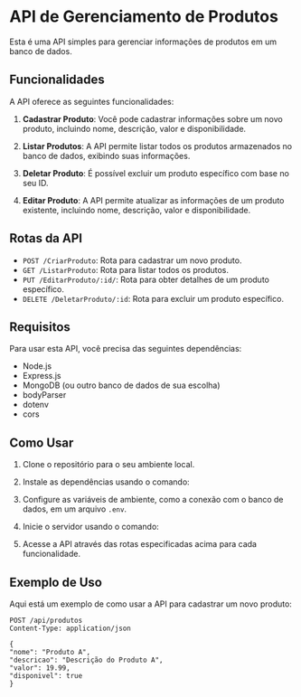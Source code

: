 # API de Gerenciamento de Produtos

Esta é uma API simples para gerenciar informações de produtos em um banco de dados.

## Funcionalidades

A API oferece as seguintes funcionalidades:

1. **Cadastrar Produto**: Você pode cadastrar informações sobre um novo produto, incluindo nome, descrição, valor e disponibilidade.

2. **Listar Produtos**: A API permite listar todos os produtos armazenados no banco de dados, exibindo suas informações.

3. **Deletar Produto**: É possível excluir um produto específico com base no seu ID.

4. **Editar Produto**: A API permite atualizar as informações de um produto existente, incluindo nome, descrição, valor e disponibilidade.

## Rotas da API

- `POST /CriarProduto`: Rota para cadastrar um novo produto.
- `GET /ListarProduto`: Rota para listar todos os produtos.
- `PUT /EditarProduto/:id/`: Rota para obter detalhes de um produto específico.
- `DELETE /DeletarProduto/:id`: Rota para excluir um produto específico.

## Requisitos

Para usar esta API, você precisa das seguintes dependências:

- Node.js
- Express.js
- MongoDB (ou outro banco de dados de sua escolha)
- bodyParser
- dotenv
- cors

## Como Usar

1. Clone o repositório para o seu ambiente local.

2. Instale as dependências usando o comando:

3. Configure as variáveis de ambiente, como a conexão com o banco de dados, em um arquivo `.env`.

4. Inicie o servidor usando o comando:


5. Acesse a API através das rotas especificadas acima para cada funcionalidade.

## Exemplo de Uso

Aqui está um exemplo de como usar a API para cadastrar um novo produto:

```http
POST /api/produtos
Content-Type: application/json

{
"nome": "Produto A",
"descricao": "Descrição do Produto A",
"valor": 19.99,
"disponivel": true
}
